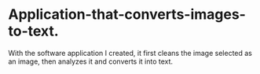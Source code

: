 # Application-that-converts-images-to-text.
With the software application I created, it first cleans the image selected as an image, then analyzes it and converts it into text.
